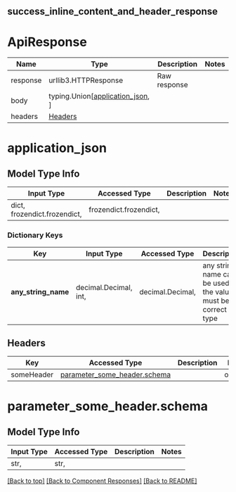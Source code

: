 <a name="top"></a>
## success_inline_content_and_header_response
# ApiResponse
Name | Type | Description  | Notes
------------- | ------------- | ------------- | -------------
response | urllib3.HTTPResponse | Raw response |
body | typing.Union[[application_json](#application_json), ] |  |
headers | [Headers](#Headers) |  |

# application_json

## Model Type Info
Input Type | Accessed Type | Description | Notes
------------ | ------------- | ------------- | -------------
dict, frozendict.frozendict,  | frozendict.frozendict,  |  |

### Dictionary Keys
Key | Input Type | Accessed Type | Description | Notes
------------ | ------------- | ------------- | ------------- | -------------
**any_string_name** | decimal.Decimal, int,  | decimal.Decimal,  | any string name can be used but the value must be the correct type | [optional] value must be a 32 bit integer
## Headers

Key | Accessed Type | Description  | Notes
------------- | ------------- | ------------- | -------------
someHeader | [parameter_some_header.schema](#parameter_some_header.schema) | | optional

# <a id="parameter_some_header.schema" >parameter_some_header.schema</a>

## Model Type Info
Input Type | Accessed Type | Description | Notes
------------ | ------------- | ------------- | -------------
str,  | str,  |  |

[[Back to top]](#top) [[Back to Component Responses]](../../../README.md#Component-Responses) [[Back to README]](../../../README.md)
